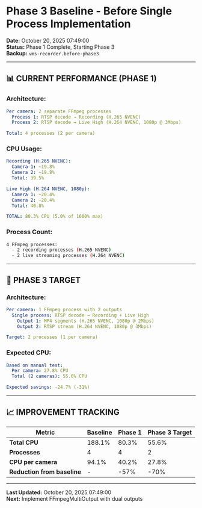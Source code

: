 # Phase 3 Baseline - Before Single Process Implementation

**Date:** October 20, 2025 07:49:00  
**Status:** Phase 1 Complete, Starting Phase 3  
**Backup:** `vms-recorder.before-phase3`

---

## 📊 CURRENT PERFORMANCE (PHASE 1)

### **Architecture:**
```yaml
Per camera: 2 separate FFmpeg processes
  Process 1: RTSP decode → Recording (H.265 NVENC)
  Process 2: RTSP decode → Live High (H.264 NVENC, 1080p @ 3Mbps)

Total: 4 processes (2 per camera)
```

### **CPU Usage:**
```yaml
Recording (H.265 NVENC):
  Camera 1: ~19.8%
  Camera 2: ~19.8%
  Total: 39.5%

Live High (H.264 NVENC, 1080p):
  Camera 1: ~20.4%
  Camera 2: ~20.4%
  Total: 40.8%

TOTAL: 80.3% CPU (5.0% of 1600% max)
```

### **Process Count:**
```bash
4 FFmpeg processes:
  - 2 recording processes (H.265 NVENC)
  - 2 live streaming processes (H.264 NVENC)
```

---

## 🎯 PHASE 3 TARGET

### **Architecture:**
```yaml
Per camera: 1 FFmpeg process with 2 outputs
  Single process: RTSP decode → Recording + Live High
    Output 1: MP4 segments (H.265 NVENC, 1080p @ 2Mbps)
    Output 2: RTSP stream (H.264 NVENC, 1080p @ 3Mbps)

Target: 2 processes (1 per camera)
```

### **Expected CPU:**
```yaml
Based on manual test:
  Per camera: 27.8% CPU
  Total (2 cameras): 55.6% CPU

Expected savings: -24.7% (-31%)
```

---

## 📈 IMPROVEMENT TRACKING

| Metric | Baseline | Phase 1 | Phase 3 Target |
|--------|----------|---------|----------------|
| **Total CPU** | 188.1% | 80.3% | 55.6% |
| **Processes** | 4 | 4 | 2 |
| **CPU per camera** | 94.1% | 40.2% | 27.8% |
| **Reduction from baseline** | - | -57% | -70% |

---

**Last Updated:** October 20, 2025 07:49:00  
**Next:** Implement FFmpegMultiOutput with dual outputs

